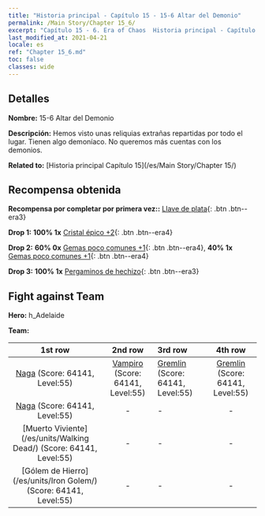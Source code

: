 ```yaml
---
title: "Historia principal - Capítulo 15 - 15-6 Altar del Demonio"
permalink: /Main Story/Chapter 15_6/
excerpt: "Capítulo 15 - 6. Era of Chaos  Historia principal - Capítulo 15_6. 15-6 Altar del Demonio"
last_modified_at: 2021-04-21
locale: es
ref: "Chapter 15_6.md"
toc: false
classes: wide
---
```


## Detalles

 **Nombre:** 15-6 Altar del Demonio

 **Descripción:** Hemos visto unas reliquias extrañas repartidas por todo el lugar. Tienen algo demoníaco. No queremos más cuentas con los demonios.

 **Related to:** [Historia principal Capítulo 15](/es/Main Story/Chapter 15/)

## Recompensa obtenida

 **Recompensa por completar por primera vez::** [Llave de plata](/es/Items/con_693/){: .btn .btn--era3}

 **Drop 1:** **100% 1x** [Cristal épico +2](/es/Items/mat_52/){: .btn .btn--era4}

 **Drop 2:** **60% 0x** [Gemas poco comunes +1](/es/Items/mat_44/){: .btn .btn--era4}, **40% 1x** [Gemas poco comunes +1](/es/Items/mat_44/){: .btn .btn--era4}

 **Drop 3:** **100% 1x** [Pergaminos de hechizo](/es/Items/con_694/){: .btn .btn--era3}


## Fight against Team
 **Hero:** h_Adelaide

 **Team:**


  | 1st row | 2nd row | 3rd row | 4th row |
  |:----:|:----:|:----|:----:|
  | [Naga](/es/units/Naga/) (Score: 64141, Level:55)  | [Vampiro](/es/units/Vampire/) (Score: 64141, Level:55)  | [Gremlin](/es/units/Gremlin/) (Score: 64141, Level:55)  | [Gremlin](/es/units/Gremlin/) (Score: 64141, Level:55)  |
  | [Naga](/es/units/Naga/) (Score: 64141, Level:55)  | - | - | - |
  | [Muerto Viviente](/es/units/Walking Dead/) (Score: 64141, Level:55)  | - | - | - |
  | [Gólem de Hierro](/es/units/Iron Golem/) (Score: 64141, Level:55)  | - | - | - |


